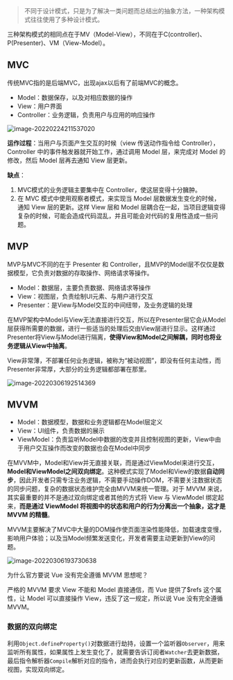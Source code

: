 > 不同于设计模式，只是为了解决一类问题而总结出的抽象方法，一种架构模式往往使用了多种设计模式。

三种架构模式的相同点在于MV（Model-View），不同在于C(controller)、P(Presenter)、VM（View-Model）。

## MVC

传统MVC指的是后端MVC，出现ajax以后有了前端MVC的概念。

- Model：数据保存，以及对相应数据的操作
- View：用户界面
- Controller：业务逻辑，负责用户与应用的响应操作

![image-20220224211537020](https://s2.loli.net/2022/03/27/XrpAmlYTFqSOUkf.png)

**运作过程**：当用户与页面产生交互的时候（view 传送动作指令给 Controller），Controller 中的事件触发器就开始工作，通过调用 Model 层，来完成对 Model 的修改，然后 Model 层再去通知 View 层更新。

**缺点**：

1. MVC模式的业务逻辑主要集中在 Controller，使这层变得十分臃肿。
2. 在 MVC 模式中使用观察者模式，来实现当 Model 层数据发生变化的时候，通知 View 层的更新。这样 View 层和 Model 层耦合在一起，当项目逻辑变得复杂的时候，可能会造成代码混乱，并且可能会对代码的复用性造成一些问题。

## MVP

MVP与MVC不同的在于 Presenter 和 Controller，且MVP的Model层不仅仅是数据模型，它负责对数据的存取操作、网络请求等操作。

- Model：数据层，主要负责数据、网络请求等操作
- View：视图层，负责绘制UI元素、与用户进行交互
- Presenter：是View与Model交互的中间纽带，及业务逻辑的处理

在MVP架构中Model与View无法直接进行交互，所以在Presenter层它会从Model层获得所需要的数据，进行一些适当的处理后交由View层进行显示。这样通过Presenter将View与Model进行隔离，**使得View和Model之间解耦，同时也将业务逻辑从View中抽离**。

View非常薄，不部署任何业务逻辑，被称为“被动视图”，即没有任何主动性，而Presenter非常厚，大部分的业务逻辑都部署在那里。

![image-20220306192514369](https://s2.loli.net/2022/03/27/y2WEN1loVUh5kAs.png)

## MVVM

- Model：数据模型，数据和业务逻辑都在Model层定义
- View：UI组件，负责数据的展示
- ViewModel：负责监听Model中数据的改变并且控制视图的更新，View中由于用户交互操作而改变的数据也会在Model中同步

在MVVM中，Model和View并无直接关联，而是通过ViewModel来进行交互，**Model和ViewModel之间双向绑定**。这种模式实现了Model和View的数据**自动同步**，因此开发者只需专注业务逻辑，不需要手动操作DOM，不需要关注数据状态的同步问题，复杂的数据状态维护完全由MVVM来统一管理。对于 MVVM 来说，其实最重要的并不是通过双向绑定或者其他的方式将 View 与 ViewModel 绑定起来，**而是通过 ViewModel 将视图中的状态和用户的行为分离出一个抽象，这才是 MVVM 的精髓**。

MVVM主要解决了MVC中大量的DOM操作使页面渲染性能降低，加载速度变慢，影响用户体验；以及当Model频繁发送变化，开发者需要主动更新到View的问题。

![image-20220306193730638](https://s2.loli.net/2022/03/27/AQLmwrltDinvbBy.png)

为什么官方要说 Vue 没有完全遵循 MVVM 思想呢？

严格的 MVVM 要求 View 不能和 Model 直接通信，而 Vue 提供了$refs 这个属性，让 Model 可以直接操作 View，违反了这一规定，所以说 Vue 没有完全遵循 MVVM。

### 数据的双向绑定

利用`Object.defineProperty()`对数据进行劫持，设置一个监听器`Observer`，用来监听所有属性，如果属性上发生变化了，就需要告诉订阅者`Watcher`去更新数据，最后指令解析器`Compile`解析对应的指令，进而会执行对应的更新函数，从而更新视图，实现双向绑定。